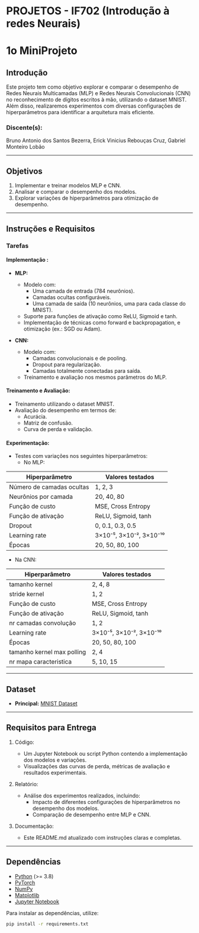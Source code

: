 # PROJETOS - IF702 (Introdução à redes Neurais)

# 1o MiniProjeto

## Introdução

Este projeto tem como objetivo explorar e comparar o desempenho de Redes Neurais Multicamadas (MLP) e Redes Neurais Convolucionais (CNN) no reconhecimento de dígitos escritos à mão, utilizando o dataset MNIST. Além disso, realizaremos experimentos com diversas configurações de hiperparâmetros para identificar a arquitetura mais eficiente.

### Discente(s): 
Bruno Antonio dos Santos Bezerra, Erick Vinicius Rebouças Cruz, Gabriel Monteiro Lobão

---

## Objetivos

1. Implementar e treinar modelos MLP e CNN.
2. Analisar e comparar o desempenho dos modelos.
3. Explorar variações de hiperparâmetros para otimização de desempenho.

---

## Instruções e Requisitos

### Tarefas

#### **Implementação :**

- **MLP:**
  - Modelo com:
    - Uma camada de entrada (784 neurônios).
    - Camadas ocultas configuráveis.
    - Uma camada de saída (10 neurônios, uma para cada classe do MNIST).
  - Suporte para funções de ativação como ReLU, Sigmoid e tanh.
  - Implementação de técnicas como forward e backpropagation, e otimização (ex.: SGD ou Adam).

- **CNN:**
  - Modelo com:
    - Camadas convolucionais e de pooling.
    - Dropout para regularização.
    - Camadas totalmente conectadas para saída.
  - Treinamento e avaliação nos mesmos parâmetros do MLP.

#### **Treinamento e Avaliação:**
- Treinamento utilizando o dataset MNIST.
- Avaliação do desempenho em termos de:
  - Acurácia.
  - Matriz de confusão.
  - Curva de perda e validação.

#### **Experimentação:**
- Testes com variações nos seguintes hiperparâmetros:
  - No MLP:

| Hiperparâmetro          | Valores testados                          |
|-------------------------|-------------------------------------------|
| Número de camadas ocultas | 1, 2, 3                                  |
| Neurônios por camada    | 20, 40, 80                                |
| Função de custo         | MSE, Cross Entropy                        |
| Função de ativação      | ReLU, Sigmoid, tanh                       |
| Dropout                | 0, 0.1, 0.3, 0.5                          |
| Learning rate          | 3×10⁻⁵, 3×10⁻², 3×10⁻¹⁰                   |
| Épocas                 | 20, 50, 80, 100                           |

 - Na CNN:
   
| Hiperparâmetro          | Valores testados                          |
|--------------------------|-------------------------------------------|
| tamanho kernel           | 2, 4, 8                                   |
| stride kernel            | 1, 2                                      |
| Função de custo          | MSE, Cross Entropy                        |
| Função de ativação       | ReLU, Sigmoid, tanh                       |
| nr camadas convolução    | 1, 2                                      |
| Learning rate            | 3×10⁻⁵, 3×10⁻², 3×10⁻¹⁰                   |
| Épocas                   | 20, 50, 80, 100                           |
|tamanho kernel max polling| 2, 4                                      |
|nr mapa caracteristica    | 5, 10, 15                                 |

---

## Dataset

- **Principal:** [MNIST Dataset](http://yann.lecun.com/exdb/mnist/)

---

## Requisitos para Entrega

1. Código: 
   - Um Jupyter Notebook ou script Python contendo a implementação dos modelos e variações.
   - Visualizações das curvas de perda, métricas de avaliação e resultados experimentais.

2. Relatório: 
   - Análise dos experimentos realizados, incluindo:
     - Impacto de diferentes configurações de hiperparâmetros no desempenho dos modelos.
     - Comparação de desempenho entre MLP e CNN.

3. Documentação: 
   - Este README.md atualizado com instruções claras e completas.

---

## Dependências

- [Python](https://www.python.org/) (>= 3.8)
- [PyTorch](https://pytorch.org/)
- [NumPy](https://numpy.org/)
- [Matplotlib](https://matplotlib.org/)
- [Jupyter Notebook](https://jupyter.org/)

Para instalar as dependências, utilize:
```bash
pip install -r requirements.txt

